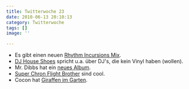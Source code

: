 ```yaml
---
title: Twitterwoche 23
date: 2010-06-13 20:10:13
category: Twitterwoche
tags: []
image: ''

---
```


* Es gibt einen neuen [Rhythm Incursions Mix](http://www.rhythm-incursions.com/2010/05/28/rhythm-incursions-may-10/).
* [DJ House Shoes](http://www.cratekings.com/dj-house-shoes-on-non-vinyl-djs-j-dilla/) spricht u.a. über DJ's, die kein Vinyl haben (wollen).
* Mr. Dibbs hat ein [neues Album](http://ugsmag.com/2010/06/mr-dibbs-dead-world-out-now-knock-knock-ft-dose-one-jel-mp3/).
* [Super Chron Flight Brother](http://ugsmag.com/2010/06/super-chron-flight-brothers-strangers-with-candy/) sind cool.
* Cocon hat [Giraffen im Garten](http://unteranderem.tumblr.com/post/683728231/giraffenimgarten).
